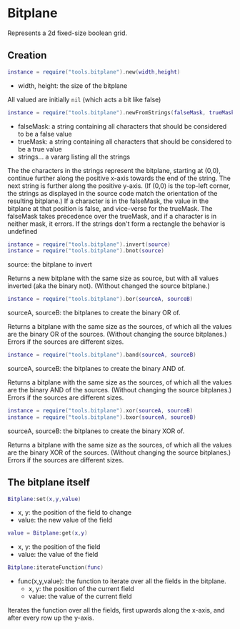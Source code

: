 # Bitplane

Represents a 2d fixed-size boolean grid.

## Creation

```Lua
instance = require("tools.bitplane").new(width,height)
```
- width, height: the size of the bitplane

All valued are initially `nil` (which acts a bit like false)

```Lua
instance = require("tools.bitplane").newFromStrings(falseMask, trueMask, strings...)
```
- falseMask: a string containing all characters that should be considered to be a false value
- trueMask: a string containing all characters that should be considered to be a true value
- strings... a vararg listing all the strings

The the characters in the strings represent the bitplane, starting at (0,0), continue further along the positive x-axis towards the end of the string.
The next string is further along the positive y-axis.
(If (0,0) is the top-left corner, the strings as displayed in the source code match the orientation of the resulting bitplane.)
If a character is in the falseMask, the value in the bitplane at that position is false, and vice-verse for the trueMask.
The falseMask takes precedence over the trueMask, and if a character is in neither mask, it errors.
If the strings don't form a rectangle the behavior is undefined

```Lua
instance = require("tools.bitplane").invert(source)
instance = require("tools.bitplane").bnot(source)
```
source: the bitplane to invert

Returns a new bitplane with the same size as source, but with all values inverted (aka the binary not). (Without changed the source bitplane.)

```Lua
instance = require("tools.bitplane").bor(sourceA, sourceB)
```
sourceA, sourceB: the bitplanes to create the binary OR of.

Returns a bitplane with the same size as the sources, of which all the values are the binary OR of the sources. (Without changing the source bitplanes.)
Errors if the sources are different sizes.

```Lua
instance = require("tools.bitplane").band(sourceA, sourceB)
```
sourceA, sourceB: the bitplanes to create the binary AND of.

Returns a bitplane with the same size as the sources, of which all the values are the binary AND of the sources. (Without changing the source bitplanes.)
Errors if the sources are different sizes.

```Lua
instance = require("tools.bitplane").xor(sourceA, sourceB)
instance = require("tools.bitplane").bxor(sourceA, sourceB)
```
sourceA, sourceB: the bitplanes to create the binary XOR of.

Returns a bitplane with the same size as the sources, of which all the values are the binary XOR of the sources. (Without changing the source bitplanes.)
Errors if the sources are different sizes.

## The bitplane itself

```Lua
Bitplane:set(x,y,value)
```
- x, y: the position of the field to change
- value: the new value of the field

```Lua
value = Bitplane:get(x,y)
```
- x, y: the position of the field
- value: the value of the field

```Lua
Bitplane:iterateFunction(func)
```
- func(x,y,value): the function to iterate over all the fields in the bitplane.
	- x, y: the position of the current field
	- value: the value of the current field
	
Iterates the function over all the fields, first upwards along the x-axis, and after every row up the y-axis. 
